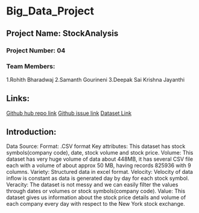 # Big_Data_Project

## Project Name: StockAnalysis

### Project Number: 04
### Team Members:
1.Rohith Bharadwaj
2.Samanth Gourineni
3.Deepak Sai Krishna Jayanthi

## Links:
[Github hub repo link](https://github.com/rohithbharadwaj/Big_Data_Project)
[Github issue link](https://github.com/rohithbharadwaj/Big_Data_Project/issues/1)
[Dataset Link](https://www.kaggle.com/cuicuifeng/new-york-stock-exchange-daily-price)

## Introduction: 

Data Source:
Format: .CSV format
Key attributes: This dataset has  stock symbols(company code), date, stock volume and stock price.
Volume: This dataset has very huge volume of data about 448MB, it has several CSV file each with a volume of about approx 50 MB, having records 825936 with 9 columns.
Variety: Structured data in excel format.
Velocity: Velocity of data inflow is constant as data is generated day by day for each stock symbol.
Veracity: The dataset is not messy and we can easily filter the values through dates or volumes or stock symbols(company code).
Value: This dataset gives us information about the stock price details and volume of each company every day with respect to the New York stock exchange.

